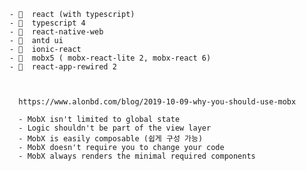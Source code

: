 
    - 🤣  react (with typescript)
    - 🤣  typescript 4
    - 🤣  react-native-web 
    - 🤣  antd ui 
    - 🤣  ionic-react 
    - 🤣  mobx5 ( mobx-react-lite 2, mobx-react 6) 
    - 🤣  react-app-rewired 2 
    
    
      
      https://www.alonbd.com/blog/2019-10-09-why-you-should-use-mobx
      
      - MobX isn't limited to global state
      - Logic shouldn't be part of the view layer
      - MobX is easily composable (쉽게 구성 가능)
      - MobX doesn't require you to change your code
      - MobX always renders the minimal required components
      
     
      
      
      
      
    
 
